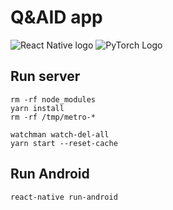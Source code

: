 # Q&AID app

![React Native logo](https://reactnative.dev/img/header_logo.svg)
![PyTorch Logo](https://github.com/pytorch/pytorch/blob/master/docs/source/_static/img/pytorch-logo-dark.png)

## Run server

```
rm -rf node_modules
yarn install
rm -rf /tmp/metro-*

watchman watch-del-all
yarn start --reset-cache
```

## Run Android

```
react-native run-android
```
